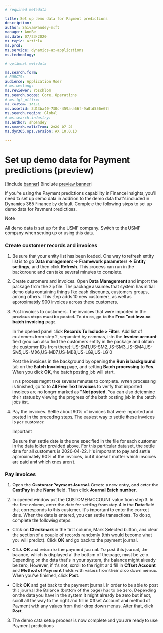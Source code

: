 ```yaml
---
# required metadata

title: Set up demo data for Payment predictions 
description:  
author: ShivamPandey-msft
manager: AnnBe
ms.date: 07/23/2020
ms.topic: article
ms.prod: 
ms.service: dynamics-ax-applications
ms.technology: 

# optional metadata

ms.search.form: 
# ROBOTS: 
audience: Application User
# ms.devlang: 
ms.reviewer: roschlom
ms.search.scope: Core, Operations
# ms.tgt_pltfrm: 
ms.custom: 14151
ms.assetid: 3d43ba40-780c-459a-a66f-9a01d556e674
ms.search.region: Global
# ms.search.industry: 
ms.author: shpandey
ms.search.validFrom: 2020-07-23
ms.dyn365.ops.version: AX 10.0.13

---
```

# Set up demo data for Payment predictions (preview)

[!include [banner](../includes/banner.md)]
[!include [preview banner](../includes/preview-banner.md)]

If you're using the Payment predictions capability in Finance Insights, you'll need to set up demo data in addition to the demo data that's included in Dynamics 365 Finance by default. Complete the following steps to set up demo data for Payment predictions. 

> [!Note]
> All demo data is set up for the USMF company. Switch to the USMF company when setting up or using this data. 

### Create customer records and invoices

1. Be sure that your entity list has been loaded. One way to refresh entity list is to go **Data management -> Framework parameters -> Entity settings**, and then click **Refresh**. This process can run in the background and can take several minutes to complete. 

2. Create customers and invoices. Open **Data Management** and import the package from the zip file. The package assumes that system has initial demo data containing things like cash discounts, customers groups, among others. This step adds 10 new customers, as well as approximately 900 invoices across these customers. 

3. Post invoices to customers. The invoices that were imported in the previous steps must be posted. To do so, go to the **Free Text Invoice batch invoicing** page.

   In the opened panel click **Records To Include > Filter**. Add list of customers from step 2, separated by commas, into the **Invoice account** field (you can also find the customers entity in the package and obtain the customer IDs from there):
   US-SM1,US-SM2,US-SM3,US-SM4,US-SM5,US-MD6,US-MD7,US-MD8,US-LG9,US-LG10

   Post the invoices in the background by opening the **Run in background** tab on the **Batch Invoicing** page, and setting **Batch processing** to **Yes**. When you click **OK**, the batch posting job will start.

   This process might take several minutes to complete. When processing is finished, go to to **All Free Text Invoices** to verify that imported invoices are no longer marked as **"Not posted**.  You can also determine their status by viewing the progress of the bath posting job in the batch jobs list. 

5. Pay the invoices. Settle about 90% of invoices that were imported and posted in the preceding steps. The easiest way to settle these invoices is per customer.

   > [!IMPORTANT]
   > Be sure that settle date is the one specified in the file for each customer in the data folder provided above. For this particular data set, the settle date for all customers is 2020-04-22. It's important to pay and settle approximately 90% of the invoices, but it doesn't matter which invoices are paid and which ones aren't.

### Pay invoices
1. Open the **Customer Payment Journal**. Create a new entry, and enter the **CustPay** in the **Name** field. Then click **Journal Batch number**.

2. In opened window put the CUSTOMERACCOUNT value from step 3. In the first column, enter the date for settling from step 4 in the **Date** field that corresponds to this customer.  It's important to enter the correct date. When the date is entered, you can settle transactions. To do so, complete the following steps. 

 - Click on **Checkmark** in the first column, Mark Selected button, and clear the section of a couple of records randomly (this would become what you will predict). Click **OK** and go back to the payment journal.

 - Click **OK** and return to the payment journal. To post this journal, the balance, which is displayed at the bottom of the page, must be zero. Depending on the data that's in your system, the balance might already be zero, However, if it's not, scroll to the right and fill in **Offset Account** and **Method of Payment** fields with values from their drop down menus. When you've finished, click **Post**.
 
 - Click **OK** and get back to the payment journal. In order to be able to post this journal the Balance (bottom of the page) has to be zero. Depending on the data you have in the system it might already be zero but if not, scroll all the way to the right and fill in Offset Account and method of Payment with any values from their drop down menus. After that, click **Post**.
 
3. The demo data setup process is now complete and you are ready to use Payment predictions.

